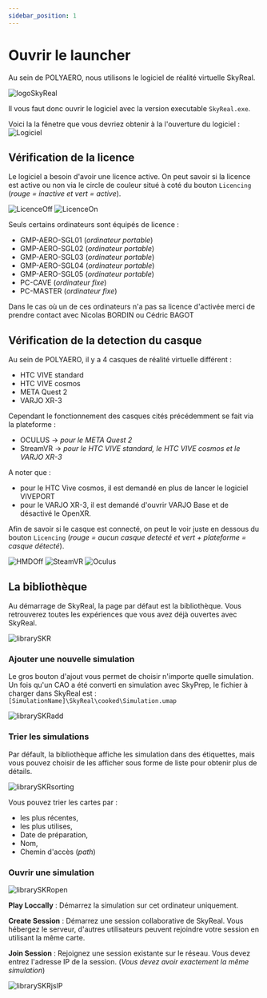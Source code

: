 ```yaml
---
sidebar_position: 1
---
```


# Ouvrir le launcher

Au sein de POLYAERO, nous utilisons le logiciel de réalité virtuelle SkyReal.

![logoSkyReal](/img/manuel-vr-user/logo_SKR.png)

Il vous faut donc ouvrir le logiciel avec la version executable `SkyReal.exe`.

Voici la la fênetre que vous devriez obtenir à la l'ouverture du logiciel :
![Logiciel](/img/manuel-vr-user/luncherEmpty.png)

## Vérification de la licence

Le logiciel a besoin d'avoir une licence active. On peut savoir si la licence est active ou non via le circle de couleur situé à coté du bouton `Licencing` (_rouge = inactive et vert = active_).

![LicenceOff](/img/manuel-vr-user/licenceOff.png) ![LicenceOn](/img/manuel-vr-user/licenceOn.png)

Seuls certains ordinateurs sont équipés de licence :

- GMP-AERO-SGL01 (_ordinateur portable_)
- GMP-AERO-SGL02 (_ordinateur portable_)
- GMP-AERO-SGL03 (_ordinateur portable_)
- GMP-AERO-SGL04 (_ordinateur portable_)
- GMP-AERO-SGL05 (_ordinateur portable_)
- PC-CAVE (_ordinateur fixe_)
- PC-MASTER (_ordinateur fixe_)

Dans le cas où un de ces ordinateurs n'a pas sa licence d'activée merci de prendre contact avec Nicolas BORDIN ou Cédric BAGOT

## Vérification de la detection du casque

Au sein de POLYAERO, il y a 4 casques de réalité virtuelle différent :

- HTC VIVE standard
- HTC VIVE cosmos
- META Quest 2
- VARJO XR-3

Cependant le fonctionnement des casques cités précédemment se fait via la plateforme :

- OCULUS -> _pour le META Quest 2_
- StreamVR -> _pour le HTC VIVE standard, le HTC VIVE cosmos et le VARJO XR-3_

A noter que :

- pour le HTC Vive cosmos, il est demandé en plus de lancer le logiciel VIVEPORT
- pour le VARJO XR-3, il est demandé d'ouvrir VARJO Base et de désactivé le OpenXR.

Afin de savoir si le casque est connecté, on peut le voir juste en dessous du bouton `Licencing` (_rouge = aucun casque detecté et vert + plateforme = casque détecté_).

![HMDOff](/img/manuel-vr-user/hmdOff.png) ![SteamVR](/img/manuel-vr-user/steamVR.png) ![Oculus](/img/manuel-vr-user/oculusHMD.png)

## La bibliothèque

Au démarrage de SkyReal, la page par défaut est la bibliothèque. Vous retrouverez toutes les expériences que vous avez déjà ouvertes avec SkyReal.

![librarySKR](/img/manuel-vr-user/librarySKR.png)

### Ajouter une nouvelle simulation

Le gros bouton d'ajout vous permet de choisir n'importe quelle simulation.
Un fois qu'un CAO a été converti en simulation avec SkyPrep, le fichier à charger dans SkyReal est : `[SimulationName]\SkyReal\cooked\Simulation.umap`

![librarySKRadd](/img/manuel-vr-user/librarySKRadd.png)

### Trier les simulations

Par défault, la bibliothèque affiche les simulation dans des étiquettes, mais vous pouvez choisir de les afficher sous forme de liste pour obtenir plus de détails.

![librarySKRsorting](/img/manuel-vr-user/librarySKRsorting.png)

Vous pouvez trier les cartes par :

- les plus récentes,
- les plus utilises,
- Date de préparation,
- Nom,
- Chemin d'accès (_path_)

### Ouvrir une simulation

![librarySKRopen](/img/manuel-vr-user/librarySKRopen.png)

**Play Loccally** : Démarrez la simulation sur cet ordinateur uniquement.

**Create Session** : Démarrez une session collaborative de SkyReal. Vous hébergez le serveur, d'autres utilisateurs peuvent rejoindre votre session en utilisant la même carte.

**Join Session** : Rejoignez une session existante sur le réseau. Vous devez entrez l'adresse IP de la session. (_Vous devez avoir exactement la même simulation_)

![librarySKRjsIP](/img/manuel-vr-user/librarySKRjsIP.png)

